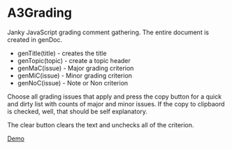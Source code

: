 # A3Grading

Janky JavaScript grading comment gathering. The entire document is created in genDoc. 

* genTitle(title) - creates the title
* genTopic(topic) - create a topic header
* genMaC(issue) - Major grading criterion
* genMiC(issue) - Minor grading criterion
* genNoC(issue) - Note or Non criterion

Choose all grading issues that apply and press the copy button for a quick and dirty list with counts of 
major and minor issues. If the copy to clipbaord is checked, well, that should be self explanatory. 

The clear button clears the text and unchecks all of the criterion. 

[Demo](https://github.com/edutainly/A3Grading/blob/main/FA21A3Checkin.html)
